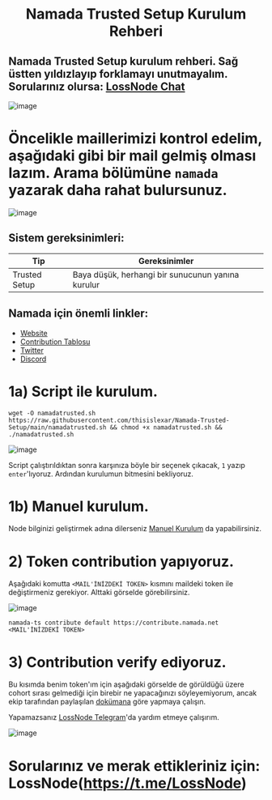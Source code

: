 <h1 align="center">Namada Trusted Setup Kurulum Rehberi

## Namada Trusted Setup kurulum rehberi. Sağ üstten yıldızlayıp forklamayı unutmayalım. Sorularınız olursa: [LossNode Chat](https://t.me/LossNode)

![image](https://user-images.githubusercontent.com/101462877/202854159-065feee3-bf10-457f-9d30-324a74a2f45d.png)


# Öncelikle maillerimizi kontrol edelim, aşağıdaki gibi bir mail gelmiş olması lazım. Arama bölümüne `namada` yazarak daha rahat bulursunuz.

![image](https://user-images.githubusercontent.com/101462877/202854863-c9d08bf8-2c63-44a4-b062-ead4b2a83053.png)


## Sistem gereksinimleri:
Tip | Gereksinimler    |
| ------------- |  -------- |
| Trusted Setup | Baya düşük, herhangi bir sunucunun yanına kurulur  |

## Namada için önemli linkler:
- [Website](https://namada.net)
- [Contribution Tablosu](https://ceremony.namada.net/)
- [Twitter](https://twitter.com/namadanetwork)
- [Discord](https://discord.gg/anoma)

# 1a) Script ile kurulum.
```
wget -O namadatrusted.sh https://raw.githubusercontent.com/thisislexar/Namada-Trusted-Setup/main/namadatrusted.sh && chmod +x namadatrusted.sh && ./namadatrusted.sh
```

![image](https://user-images.githubusercontent.com/101462877/202854040-ddaecd06-411a-49f4-9a25-e8a1ddd0d87c.png)

Script çalıştırıldıktan sonra karşınıza böyle bir seçenek çıkacak, `1` yazıp `enter`'lıyoruz. Ardından kurulumun bitmesini bekliyoruz.


# 1b) Manuel kurulum.

Node bilginizi geliştirmek adına dilerseniz [Manuel Kurulum](https://github.com/thisislexar/Namada-Trusted-Setup/blob/main/namada_manual.md) da yapabilirsiniz.


# 2) Token contribution yapıyoruz.

Aşağıdaki komutta `<MAIL'İNİZDEKİ TOKEN>` kısmını maildeki token ile değiştirmeniz gerekiyor. Alttaki görselde görebilirsiniz.

![image](https://user-images.githubusercontent.com/101462877/202855289-0b9cde75-8db8-48e1-953c-c6a2e2714ede.png)


```
namada-ts contribute default https://contribute.namada.net <MAIL'İNİZDEKİ TOKEN>
```

# 3) Contribution verify ediyoruz.

Bu kısımda benim token'ım için aşağıdaki görselde de görüldüğü üzere cohort sırası gelmediği için birebir ne yapacağınızı söyleyemiyorum, ancak ekip tarafından paylaşılan [dokümana](https://github.com/anoma/namada-trusted-setup#verify-a-contribution) göre yapmaya çalışın. 

Yapamazsanız [LossNode Telegram](https://t.me/LossNode)'da yardım etmeye çalışırım.

![image](https://user-images.githubusercontent.com/101462877/202855689-34ff1140-60bc-432f-81a4-5f2cf55ca000.png)



# Sorularınız ve merak ettikleriniz için: LossNode(https://t.me/LossNode)
